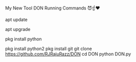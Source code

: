 My New Tool DON Running Commands 😈☝❤

apt update

apt upgrade

pkg install python

pkg install python2
pkg install git
git clone https://github.com/RJRajuRazz/DON
cd DON
python DON.py
